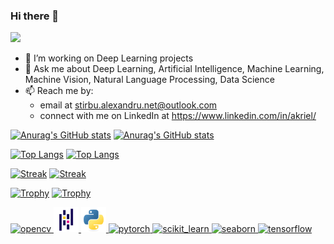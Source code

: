### Hi there 👋
![](https://komarev.com/ghpvc/?username=akrielz&color=green)
- 🔭 I’m working on Deep Learning projects
- 💬 Ask me about Deep Learning, Artificial Intelligence, Machine Learning, Machine Vision, Natural Language Processing, Data Science
- 📫 Reach me by: 
  - email at <text> &#x202e;moc.kooltuo@ten.urdnaxela.ubrits </text>
  - connect with me on LinkedIn at https://www.linkedin.com/in/akriel/

[![Anurag's GitHub stats](https://github-readme-stats.vercel.app/api?username=akrielz&count_private=true&theme=tokyonight&hide_border=true&show_icons=true&hide=prs,issues)](https://github.com/Akrielz#gh-dark-mode-only)
[![Anurag's GitHub stats](https://github-readme-stats.vercel.app/api?username=akrielz&count_private=true&hide_border=true&show_icons=true&hide=prs,issues)](https://github.com/Akrielz#gh-light-mode-only)


[![Top Langs](https://github-readme-stats.vercel.app/api/top-langs/?username=akrielz&langs_count=3&hide_border=true&theme=tokyonight)](https://github.com/Akrielz#gh-dark-mode-only)
[![Top Langs](https://github-readme-stats.vercel.app/api/top-langs/?username=akrielz&langs_count=3&hide_border=true)](https://github.com/Akrielz#gh-light-mode-only)

[![Streak](https://github-readme-streak-stats.herokuapp.com/?user=akrielz&hide_border=true&theme=tokyonight)](https://github.com/Akrielz#gh-dark-mode-only)
[![Streak](https://github-readme-streak-stats.herokuapp.com/?user=akrielz&hide_border=true)](https://github.com/Akrielz#gh-light-mode-only)

[![Trophy](https://github-profile-trophy.vercel.app/?username=akrielz&hide_border=true&theme=tokyonight&no-frame=true)](https://github.com/Akrielz#gh-dark-mode-only)
[![Trophy](https://github-profile-trophy.vercel.app/?username=akrielz&hide_border=true&no-frame=true)](https://github.com/Akrielz#gh-light-mode-only)

<p> 
<a href="https://opencv.org/" target="_blank" rel="noreferrer"> <img src="https://www.vectorlogo.zone/logos/opencv/opencv-icon.svg" alt="opencv" width="40" height="40"/> </a> <a href="https://pandas.pydata.org/" target="_blank" rel="noreferrer"> <img src="https://raw.githubusercontent.com/devicons/devicon/2ae2a900d2f041da66e950e4d48052658d850630/icons/pandas/pandas-original.svg" alt="pandas" width="40" height="40"/> </a> <a href="https://www.python.org" target="_blank" rel="noreferrer"> <img src="https://raw.githubusercontent.com/devicons/devicon/master/icons/python/python-original.svg" alt="python" width="40" height="40"/> </a> <a href="https://pytorch.org/" target="_blank" rel="noreferrer"> <img src="https://www.vectorlogo.zone/logos/pytorch/pytorch-icon.svg" alt="pytorch" width="40" height="40"/> </a> <a href="https://scikit-learn.org/" target="_blank" rel="noreferrer"> <img src="https://upload.wikimedia.org/wikipedia/commons/0/05/Scikit_learn_logo_small.svg" alt="scikit_learn" width="40" height="40"/> </a> <a href="https://seaborn.pydata.org/" target="_blank" rel="noreferrer"> <img src="https://seaborn.pydata.org/_images/logo-mark-lightbg.svg" alt="seaborn" width="40" height="40"/> </a> <a href="https://www.tensorflow.org" target="_blank" rel="noreferrer"> <img src="https://www.vectorlogo.zone/logos/tensorflow/tensorflow-icon.svg" alt="tensorflow" width="40" height="40"/> </a> 
</p>
